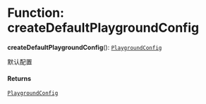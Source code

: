 # Function: createDefaultPlaygroundConfig

**createDefaultPlaygroundConfig**(): [`PlaygroundConfig`](/auto-docs/core/variables/PlaygroundConfig-1.md)

默认配置

#### Returns

[`PlaygroundConfig`](/auto-docs/core/variables/PlaygroundConfig-1.md)
